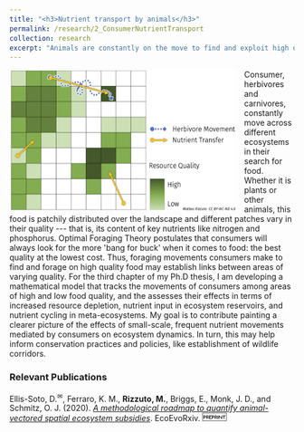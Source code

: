 ```yaml
---
title: "<h3>Nutrient transport by animals</h3>"
permalink: /research/2_ConsumerNutrientTransport
collection: research
excerpt: "Animals are constantly on the move to find and exploit high quality food patches. These movement, which happen at small spatial scale and on a daily basis, hold the potential to link habitats with different productivities and nutrients availability. I am working to develop a mathematical model to describe these links and their implications for ecosystem dynamics and conservation policies."
---
```


<img src="../images/NutTransfer2.png" alt="A drawing of potential pathways for nutrient transfer mediated by animals" style = "width:400px;height:250px;margin-right:15px;float:left">
Consumer, herbivores and carnivores, constantly move across different ecosystems in their search for food. Whether it is plants or other animals, this food is patchily distributed over the landscape and different patches vary in their quality --- that is, its content of key nutrients like nitrogen and phosphorus. Optimal Foraging Theory postulates that consumers will always look for the more 'bang for buck' when it comes to food: the best quality at the lowest cost. Thus, foraging movements consumers make to find and forage on high quality food may establish links between areas of varying quality. For the third chapter of my Ph.D thesis, I am developing a mathematical model that tracks the movements of consumers among areas of high and low food quality, and the assesses their effects in terms of increased resource depletion, nutrient input in ecosystem reservoirs, and nutrient cycling in meta-ecosystems. My goal is to contribute painting a clearer picture of the effects of small-scale, frequent nutrient movements mediated by consumers on ecosystem dynamics. In turn, this may help inform conservation practices and policies, like establishment of wildlife corridors.

<h3>Relevant Publications</h3>

Ellis-Soto, D.<sup><a title='Corresponding author'>✉</a></sup>, Ferraro, K. M., **Rizzuto, M.**, Briggs, E., Monk, J. D., and Schmitz, O. J. (2020). [*A methodological roadmap to quantify animal-vectored spatial ecosystem subsidies*](https://doi.org/10.32942/osf.io/zyx84). EcoEvoRxiv. ![preprint](../images/preprint.png)
